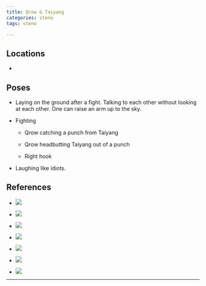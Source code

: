 ```yaml
---
title: Qrow & Taiyang
categories: steno
tags: steno

---
```




## Locations

- 


## Poses

* Laying on the ground after a fight. Talking to each other without looking at each other. One can raise an arm up to the sky.

* Fighting

    * Qrow catching a punch from Taiyang

    * Qrow headbutting Taiyang out of a punch

    * Right hook

* Laughing like idiots. 

## References

* ![](https://i.imgur.com/T3NeKg6.jpg)

* ![](https://i.imgur.com/sYsLi2i.png)

* ![](https://i.imgur.com/hJvHSYC.jpg)

* ![](https://i.imgur.com/v0aLPWX.jpg)

* ![](https://i.imgur.com/HiW0XJl.jpg)

* ![](https://i.imgur.com/HuLQ1aj.png)

* ![](https://i.imgur.com/h2rNRKK.jpg)

---